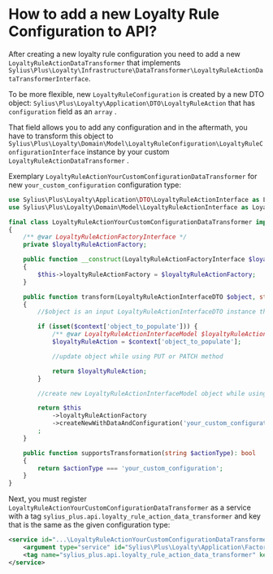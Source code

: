# How to add a new Loyalty Rule Configuration to API?

After creating a new loyalty rule configuration you need to add a new `LoyaltyRuleActionDataTransformer` that implements `Sylius\Plus\Loyalty\Infrastructure\DataTransformer\LoyaltyRuleActionDataTransformerInterface`.&#x20;

To be more flexible, new `LoyaltyRuleConfiguration` is created by a new DTO object: `Sylius\Plus\Loyalty\Application\DTO\LoyaltyRuleAction` that has `configuration` field as an `array` .&#x20;

That field allows you to add any configuration and in the aftermath, you have to transform this object to `Sylius\Plus\Loyalty\Domain\Model\LoyaltyRuleConfiguration\LoyaltyRuleConfigurationInterface` instance by your custom `LoyaltyRuleActionDataTransformer` .

Exemplary `LoyaltyRuleActionYourCustomConfigurationDataTransformer` for new `your_custom_configuration` configuration type:

```php
use Sylius\Plus\Loyalty\Application\DTO\LoyaltyRuleActionInterface as LoyaltyRuleActionInterfaceDTO;
use Sylius\Plus\Loyalty\Domain\Model\LoyaltyRuleActionInterface as LoyaltyRuleActionInterfaceModel;

final class LoyaltyRuleActionYourCustomConfigurationDataTransformer implements LoyaltyRuleActionDataTransformerInterface
{
    /** @var LoyaltyRuleActionFactoryInterface */
    private $loyaltyRuleActionFactory;

    public function __construct(LoyaltyRuleActionFactoryInterface $loyaltyRuleActionFactory)
    {
        $this->loyaltyRuleActionFactory = $loyaltyRuleActionFactory;
    }

    public function transform(LoyaltyRuleActionInterfaceDTO $object, string $to, array $context = []): LoyaltyRuleActionInterfaceModel
    {
        //$object is an input LoyaltyRuleActionInterfaceDTO instance that allow you get new changes and create/update a LoyaltyRuleActionInterfaceModel object

        if (isset($context['object_to_populate'])) {
            /** @var LoyaltyRuleActionInterfaceModel $loyaltyRuleAction */
            $loyaltyRuleAction = $context['object_to_populate'];

            //update object while using PUT or PATCH method

            return $loyaltyRuleAction;
        }

        //create new LoyaltyRuleActionInterfaceModel object while using POST method

        return $this
            ->loyaltyRuleActionFactory
            ->createNewWithDataAndConfiguration('your_custom_configuration', $configuration)
        ;
    }

    public function supportsTransformation(string $actionType): bool
    {
        return $actionType === 'your_custom_configuration';
    }
}
```

Next, you must register `LoyaltyRuleActionYourCustomConfigurationDataTransformer` as a service with a tag `sylius_plus.api.loyalty_rule_action_data_transformer` and key that is the same as the given configuration type:

```xml
<service id="...\LoyaltyRuleActionYourCustomConfigurationDataTransformer" public="true">
    <argument type="service" id="Sylius\Plus\Loyalty\Application\Factory\LoyaltyRuleActionFactory" />
    <tag name="sylius_plus.api.loyalty_rule_action_data_transformer" key="your_custom_configuration" />
</service>
```
